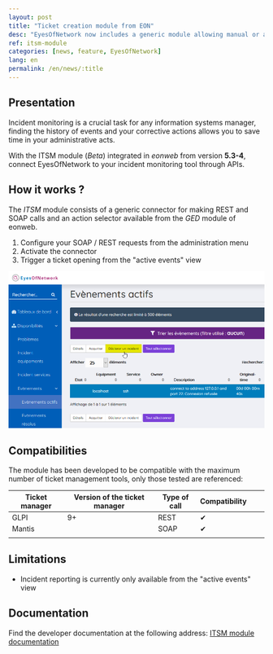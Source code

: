 ```yaml
---
layout: post
title: "Ticket creation module from EON"
desc: "EyesOfNetwork now includes a generic module allowing manual or automatic creation of tickets from supervision events."
ref: itsm-module
categories: [news, feature, EyesOfNetwork]
lang: en
permalink: /en/news/:title
---
```


## Presentation

Incident monitoring is a crucial task for any information systems manager, finding the history of events and your corrective actions allows you to save time in your administrative acts.

With the ITSM module (*Beta*) integrated in *eonweb* from version **5.3-4**, connect EyesOfNetwork to your incident monitoring tool through APIs.

## How it works ?

The *ITSM* module consists of a generic connector for making REST and SOAP calls and an action selector available from the *GED* module of eonweb.

1. Configure your SOAP / REST requests from the administration menu
2. Activate the connector
3. Trigger a ticket opening from the "active events" view

![Report an incident from EyesOfNetwork 5.3](/img/news/2020-04-21-module-itsm/declaration-incident.png)


## Compatibilities

The module has been developed to be compatible with the maximum number of ticket management tools, only those tested are referenced:

| Ticket manager | Version of the ticket manager | Type of call | Compatibility | | |
|--------------------------------|------------------------------------|--------------|---------------|---|---|
| GLPI                           | 9+                                 | REST         | ✔             |   |   |
| Mantis                         |                                    | SOAP         | ✔             |   |   |
|                                |                                    |              |               |   |   |


## Limitations

- Incident reporting is currently only available from the "active events" view

## Documentation

Find the developer documentation at the following address: [ITSM module documentation](https://github.com/EyesOfNetworkCommunity/eonweb/tree/master/module/admin_itsm)